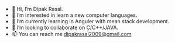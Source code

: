 - 👋 Hi, I’m Dipak Rasal.
- 👀 I’m interested in learn a new computer languages.
- 🌱 I’m currently learning in Anguler with mean stack development.
- 💞️ I’m looking to collaborate on C/C++/JAVA.        
- 📫 You can reach me dipakrasal2009@gmail.com 

<!---
dipakrasal2009/dipakrasal2009 is a ✨ special ✨ repository because its `README.md` (this file) appears on your GitHub profile.
You can click the Preview link to take a look at your changes.
--->
